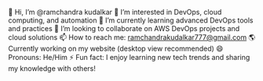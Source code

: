👋 Hi, I’m @ramchandra kudalkar
👀 I’m interested in DevOps, cloud computing, and automation
🌱 I’m currently learning advanced DevOps tools and practices
💞️ I’m looking to collaborate on AWS DevOps projects and cloud solutions
📫 How to reach me: ramchandrakudalkar777@gmail.com
🌎 Currently working on my website (desktop view recommended)
😄 Pronouns: He/Him
⚡ Fun fact: I enjoy learning new tech trends and sharing my knowledge with others!

<!---
ramkudalkar/ramkudalkar is a ✨ special ✨ repository because its `README.md` (this file) appears on your GitHub profile.
You can click the Preview link to take a look at your changes.
--->
